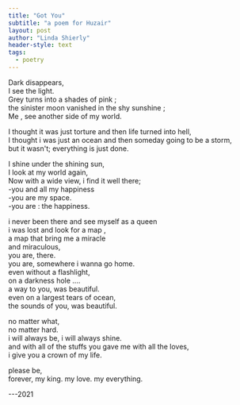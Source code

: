 ```yaml
---
title: "Got You"
subtitle: "a poem for Huzair"
layout: post
author: "Linda Shierly"
header-style: text
tags:
  - poetry
---
```


Dark disappears,<br>
I see the light.<br>
Grey turns into a shades of pink ; <br>
the sinister moon vanished in the shy sunshine ; <br>
Me , see another side of my world.<br>

I thought it was just torture and then life turned into hell,<br>
I thought i was just an ocean and then someday going to be a storm,<br>
but it wasn't; everything is just done. <br>

I shine under the shining sun,<br>
I look at my world again,<br>
Now with a wide view, i find it well there; <br>
-you and all my happiness<br>
-you are my space. <br>
-you are : the happiness.<br>

i never been there and see myself as a queen<br>
i was lost and look for a map ,<br>
a map that bring me a miracle<br>
and miraculous, <br>
you are, there.<br>
you are, somewhere i wanna go home.<br>
even without a flashlight,<br>
on a darkness hole ....<br>
a way to you, was beautiful.<br>
even on a largest tears of ocean,<br>
the sounds of you, was beautiful.<br>

no matter what,<br>
no matter hard.<br>
i will always be, i will always shine.<br>
and with all of the stuffs you gave me with all the loves,<br>
i give you a crown of my life.<br>

please be,<br>
forever, my king. my love. my everything.<br>

---2021




